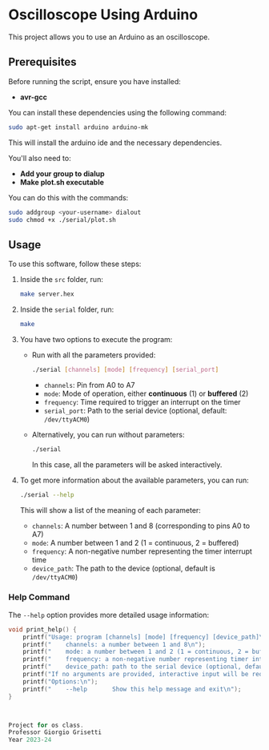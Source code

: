 # Oscilloscope Using Arduino

This project allows you to use an Arduino as an oscilloscope.

## Prerequisites

Before running the script, ensure you have installed:

- **avr-gcc**

You can install these dependencies using the following command:

```bash
sudo apt-get install arduino arduino-mk
```

This will install the arduino ide and the necessary dependencies.

You'll also need to:
- **Add your group to dialup**
- **Make plot.sh executable**

You can do this with the commands:

```bash
sudo addgroup <your-username> dialout
sudo chmod +x ./serial/plot.sh
```

## Usage

To use this software, follow these steps:

1. Inside the `src` folder, run:
    ```bash
    make server.hex
    ```

2. Inside the `serial` folder, run:
    ```bash
    make
    ```

3. You have two options to execute the program:

    - Run with all the parameters provided:
        ```bash
        ./serial [channels] [mode] [frequency] [serial_port]
        ```
        - `channels`: Pin from A0 to A7
        - `mode`: Mode of operation, either **continuous** (1) or **buffered** (2)
        - `frequency`: Time required to trigger an interrupt on the timer
        - `serial_port`: Path to the serial device (optional, default: `/dev/ttyACM0`)

    - Alternatively, you can run without parameters:
        ```bash
        ./serial
        ```
        In this case, all the parameters will be asked interactively.

4. To get more information about the available parameters, you can run:
    ```bash
    ./serial --help
    ```
    This will show a list of the meaning of each parameter:

    - `channels`: A number between 1 and 8 (corresponding to pins A0 to A7)
    - `mode`: A number between 1 and 2 (1 = continuous, 2 = buffered)
    - `frequency`: A non-negative number representing the timer interrupt time
    - `device_path`: The path to the device (optional, default is `/dev/ttyACM0`)

### Help Command
The `--help` option provides more detailed usage information:

```c
void print_help() {
    printf("Usage: program [channels] [mode] [frequency] [device_path]\n");
    printf("    channels: a number between 1 and 8\n");
    printf("    mode: a number between 1 and 2 (1 = continuous, 2 = buffered)\n");
    printf("    frequency: a non-negative number representing timer interrupt time\n");
    printf("    device_path: path to the serial device (optional, default: /dev/ttyACM0)\n");
    printf("If no arguments are provided, interactive input will be requested.\n");
    printf("Options:\n");
    printf("    --help       Show this help message and exit\n");
}



Project for os class.
Professor Giorgio Grisetti
Year 2023-24